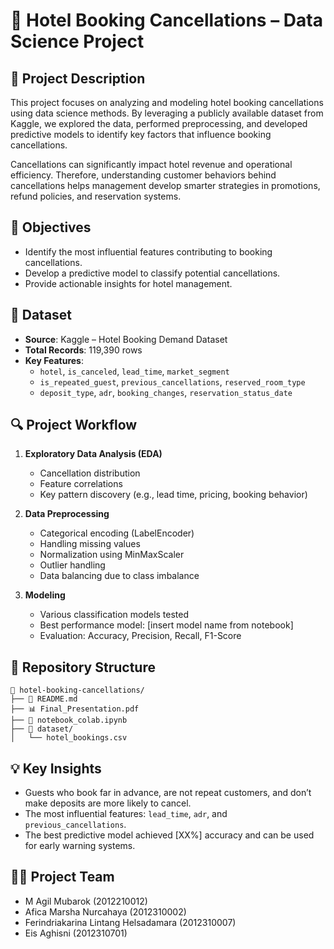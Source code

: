 # 🏨 Hotel Booking Cancellations – Data Science Project

## 📌 Project Description

This project focuses on analyzing and modeling hotel booking cancellations using data science methods. By leveraging a publicly available dataset from Kaggle, we explored the data, performed preprocessing, and developed predictive models to identify key factors that influence booking cancellations.

Cancellations can significantly impact hotel revenue and operational efficiency. Therefore, understanding customer behaviors behind cancellations helps management develop smarter strategies in promotions, refund policies, and reservation systems.

## 🎯 Objectives

- Identify the most influential features contributing to booking cancellations.
- Develop a predictive model to classify potential cancellations.
- Provide actionable insights for hotel management.

## 🧾 Dataset

- **Source**: Kaggle – Hotel Booking Demand Dataset  
- **Total Records**: 119,390 rows  
- **Key Features**:
  - `hotel`, `is_canceled`, `lead_time`, `market_segment`
  - `is_repeated_guest`, `previous_cancellations`, `reserved_room_type`
  - `deposit_type`, `adr`, `booking_changes`, `reservation_status_date`

## 🔍 Project Workflow

1. **Exploratory Data Analysis (EDA)**  
   - Cancellation distribution  
   - Feature correlations  
   - Key pattern discovery (e.g., lead time, pricing, booking behavior)

2. **Data Preprocessing**  
   - Categorical encoding (LabelEncoder)  
   - Handling missing values  
   - Normalization using MinMaxScaler  
   - Outlier handling  
   - Data balancing due to class imbalance

3. **Modeling**  
   - Various classification models tested  
   - Best performance model: [insert model name from notebook]  
   - Evaluation: Accuracy, Precision, Recall, F1-Score

## 📁 Repository Structure

```
📁 hotel-booking-cancellations/
├── 📄 README.md
├── 📊 Final_Presentation.pdf 
├── 📓 notebook_colab.ipynb
├── 📂 dataset/
│   └── hotel_bookings.csv
```

## 💡 Key Insights

- Guests who book far in advance, are not repeat customers, and don’t make deposits are more likely to cancel.
- The most influential features: `lead_time`, `adr`, and `previous_cancellations`.
- The best predictive model achieved [XX%] accuracy and can be used for early warning systems.

## 👨‍💻 Project Team

- M Agil Mubarok (2012210012)  
- Afica Marsha Nurcahaya (2012310002)  
- Ferindriakarina Lintang Helsadamara (2012310007)  
- Eis Aghisni (2012310701)

